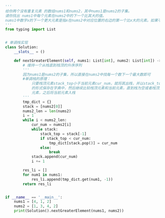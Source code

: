 
<BlogInfo id="909" title="5.下一个更大元素 I" author="白日梦想猿" pv=0 read_times=0 pre_cost_time=1分1秒 category="leetcode" tag_list="['leetcode']" create_time="2021.10.19 09:32:06" update_time="2023.02.08 22:19:54" />

```python
'''
给你两个没有重复元素 的数组nums1和nums2，其中nums1是nums2的子集。
请你找出 nums1中每个元素在nums2中的下一个比其大的值。
nums1中数字x的下一个更大元素是指x在nums2中对应位置的右边的第一个比x大的元素。如果不存在，对应位置输出 -1 。
'''
from typing import List


# 单调栈实现
class Solution:
    __slots__ = ()

    def nextGreaterElement(self, nums1: List[int], nums2: List[int]) -> List[int]:
        # 维持一个从栈底到栈顶的升序序列
        '''
        因为nums1是nums2的子集，所以直接在nums2中找每一个数下一个最大数即可
        #单调栈的原理：
            只要栈顶元素stack_top小于当前元素cur_num，就将其出栈，并以stack_top:cur_num
            的形式保存在字典中，然后继续比较栈顶元素和当前元素，直到栈为空或者栈顶元素大于当前
            元素，之后将当前元素入栈
        '''
        tmp_dict = {}
        stack = [nums2[0]]
        nums2_len = len(nums2)
        i = 1
        while i < nums2_len:
            cur_num = nums2[i]
            while stack:
                stack_top = stack[-1]
                if stack_top < cur_num:
                    tmp_dict[stack.pop()] = cur_num
                else:
                    break
            stack.append(cur_num)
            i += 1

        res_li = []
        for num1 in nums1:
            res_li.append(tmp_dict.get(num1, -1))
        return res_li


if __name__ == '__main__':
    nums1 = [4, 1, 2]
    nums2 = [1, 3, 4, 2]
    print(Solution().nextGreaterElement(nums1, nums2))

```
